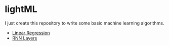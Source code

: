 # lightML
I just create this repository to write some basic machine learning algorithms.


- [Linear Regression](https://github.com/jfzhang95/lightML/blob/master/SupervisedLearning/LinearRegression.py)
- [RNN Layers](https://github.com/jfzhang95/lightML/blob/master/SupervisedLearning/NN/rnn_layers.py)
